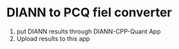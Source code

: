 # DIANN to PCQ fiel converter

1) put DIANN results through DIANN-CPP-Quant App
2) Upload results to this app